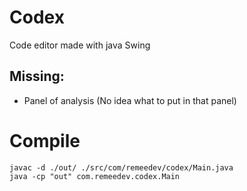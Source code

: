 # Codex

Code editor made with java Swing

## Missing:

- Panel of analysis (No idea what to put in that panel)

# Compile

```
javac -d ./out/ ./src/com/remeedev/codex/Main.java
java -cp "out" com.remeedev.codex.Main
```
